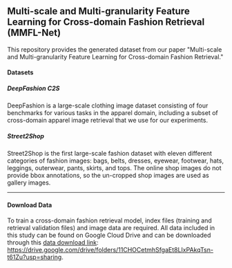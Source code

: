 ## Multi-scale and Multi-granularity Feature Learning for Cross-domain Fashion Retrieval (MMFL-Net)

This repository provides the generated dataset from our paper "Multi-scale and Multi-granularity Feature Learning for Cross-domain Fashion Retrieval." 

#### Datasets

##### **DeepFashion C2S**

DeepFashion is a large-scale clothing image dataset consisting of four benchmarks for various tasks in the apparel domain, including a subset of cross-domain apparel image retrieval that we use for our experiments.

##### **Street2Shop**

Street2Shop is the first large-scale fashion dataset with eleven different categories of fashion images: bags, belts, dresses, eyewear, footwear, hats, leggings, outerwear, pants, skirts, and tops.  The online shop images do not provide bbox annotations, so the un-cropped shop images are used as gallery images.  

------

#### **Download Data**

To train a cross-domain fashion retrieval model, index files (training and retrieval validation files) and image data are required. All data included in this study can be found on Google Cloud Drive and can be downloaded through this [data download link](https://drive.google.com/drive/folders/11CHOCetmhSfgaEt8LIxPAkqTsn-t61Zu?usp=sharing): https://drive.google.com/drive/folders/11CHOCetmhSfgaEt8LIxPAkqTsn-t61Zu?usp=sharing.

